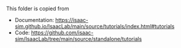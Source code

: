 This folder is copied from
* Documentation: https://isaac-sim.github.io/IsaacLab/main/source/tutorials/index.html#tutorials
* Code: https://github.com/isaac-sim/IsaacLab/tree/main/source/standalone/tutorials
